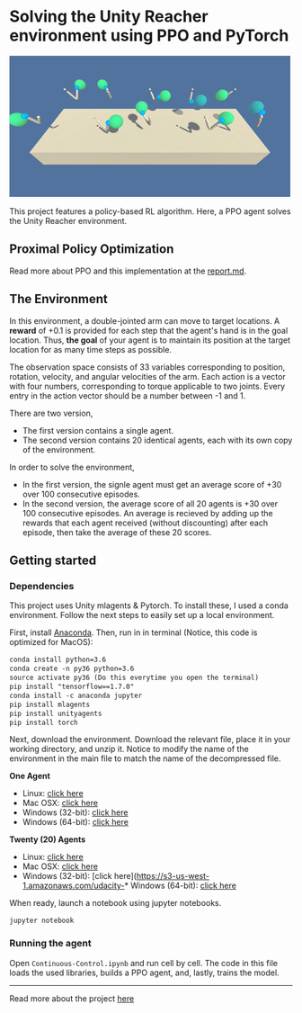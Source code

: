 
# Solving the Unity Reacher environment using PPO and PyTorch

![Reacher](reacher.gif)

This project features a policy-based RL algorithm. Here, a PPO agent solves the Unity Reacher environment.

## Proximal Policy Optimization 
Read more about PPO and this implementation at the [report.md]().

## The Environment
In this environment, a double-jointed arm can move to target locations. A **reward** of +0.1 is provided for each step that the agent's hand is in the goal location. Thus, **the goal** of your agent is to maintain its position at the target location for as many time steps as possible.

The observation space consists of 33 variables corresponding to position, rotation, velocity, and angular velocities of the arm. Each action is a vector with four numbers, corresponding to torque applicable to two joints. Every entry in the action vector should be a number between -1 and 1.

There are two version, 
* The first version contains a single agent.
* The second version contains 20 identical agents, each with its own copy of the environment. 

In order to solve the environment, 
* In the first version, the signle agent must get an average score of +30 over 100 consecutive episodes.
* In the second version, the average score of all 20 agents is +30 over 100 consecutive episodes. An average is recieved by adding up the rewards that each agent received (without discounting) after each episode, then take the average of these 20 scores.


## Getting started
### Dependencies
This project uses Unity mlagents & Pytorch. To install these, I used a conda environment. Follow the next steps to easily set up a local environment. 

First, install [Anaconda](https://www.anaconda.com/download/). Then, run in in terminal (Notice, this code is optimized for MacOS):
~~~~
conda install python=3.6
conda create -n py36 python=3.6
source activate py36 (Do this everytime you open the terminal)
pip install "tensorflow==1.7.0"
conda install -c anaconda jupyter
pip install mlagents 
pip install unityagents
pip install torch
~~~~

Next, download the environment. Download the relevant file, place it in your working directory, and unzip it. Notice to modify the name of the environment in the main file to match the name of the decompressed file.

**One Agent**

* Linux: [click here](https://s3-us-west-1.amazonaws.com/udacity-drlnd/P2/Reacher/one_agent/Reacher_Linux.zip)
* Mac OSX: [click here](https://s3-us-west-1.amazonaws.com/udacity-drlnd/P2/Reacher/one_agent/Reacher.app.zip)
* Windows (32-bit): [click here](https://s3-us-west-1.amazonaws.com/udacity-drlnd/P2/Reacher/one_agent/Reacher_Windows_x86.zip)
* Windows (64-bit): [click here](https://s3-us-west-1.amazonaws.com/udacity-drlnd/P2/Reacher/one_agent/Reacher_Windows_x86_64.zip)

**Twenty (20) Agents**
* Linux: [click here](https://s3-us-west-1.amazonaws.com/udacity-drlnd/P2/Reacher/Reacher_Linux.zip)
* Mac OSX: [click here](https://s3-us-west-1.amazonaws.com/udacity-drlnd/P2/Reacher/Reacher.app.zip)
* Windows (32-bit): [click here](https://s3-us-west-1.amazonaws.com/udacity-* Windows (64-bit): [click here](https://s3-us-west-1.amazonaws.com/udacity-drlnd/P2/Reacher/Reacher_Windows_x86_64.zip)
    
When ready, launch a notebook using jupyter notebooks. 
~~~~
jupyter notebook
~~~~
### Running the agent
Open `Continuous-Control.ipynb` and run cell by cell. The code in this file loads the used libraries, builds a PPO agent, and, lastly, trains the model. 

______
Read more about the project [here](https://github.com/udacity/deep-reinforcement-learning/tree/master/p2_continuous-control)
